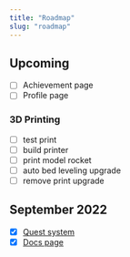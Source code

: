 ```yaml
---
title: "Roadmap"
slug: "roadmap"
---
```


## Upcoming

- [ ] Achievement page
- [ ] Profile page

### 3D Printing

- [ ] test print
- [ ] build printer
- [ ] print model rocket
- [ ] auto bed leveling upgrade
- [ ] remove print upgrade

## September 2022

- [x] [Quest system](/docs/quests)
- [x] [Docs page](/docs)